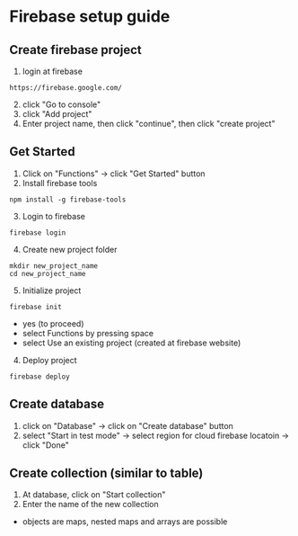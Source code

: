 # Firebase setup guide
## Create firebase project
1. login at firebase
```
https://firebase.google.com/
```
2. click "Go to console"
3. click "Add project"
4. Enter project name, then click "continue", then click "create project"
## Get Started
1. Click on "Functions" -> click "Get Started" button
2. Install firebase tools
```
npm install -g firebase-tools
```
3. Login to firebase
```
firebase login
```
4. Create new project folder
```
mkdir new_project_name
cd new_project_name
```
5. Initialize project
```
firebase init
```
* yes (to proceed)
* select Functions by pressing space
* select Use an existing project (created at firebase website)
4. Deploy project
```
firebase deploy
```
## Create database
1. click on "Database" -> click on "Create database" button
2. select "Start in test mode" -> select region for cloud firebase locatoin -> click "Done"
## Create collection (similar to table)
1. At database, click on "Start collection"
2. Enter the name of the new collection
* objects are maps, nested maps and arrays are possible
